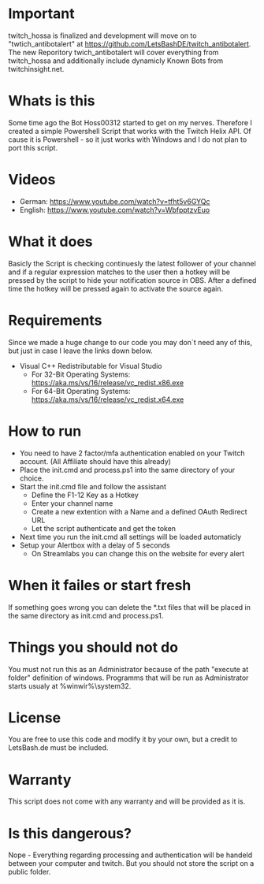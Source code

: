 # Important
twitch_hossa is finalized and development will move on to "twtich_antibotalert" at https://github.com/LetsBashDE/twitch_antibotalert.
The new Reporitory twich_antibotalert will cover everything from twitch_hossa and additionally include dynamicly Known Bots from twitchinsight.net.

# Whats is this
Some time ago the Bot Hoss00312 started to get on my nerves.
Therefore I created a simple Powershell Script that works with the Twitch Helix API.
Of cause it is Powershell - so it just works with Windows and I do not plan to port this script.

# Videos
- German: https://www.youtube.com/watch?v=tfht5v6GYQc
- English: https://www.youtube.com/watch?v=WbfpptzvEuo

# What it does
Basicly the Script is checking continuesly the latest follower of your channel and if a regular
expression matches to the user then a hotkey will be pressed by the script to hide your notification source in OBS.
After a defined time the hotkey will be pressed again to activate the source again.

# Requirements
Since we made a huge change to our code you may don´t need any of this, but just in case I leave the links down below.
- Visual C++ Redistributable for Visual Studio
  - For 32-Bit Operating Systems: https://aka.ms/vs/16/release/vc_redist.x86.exe
  - For 64-Bit Operating Systems: https://aka.ms/vs/16/release/vc_redist.x64.exe
  
# How to run
- You need to have 2 factor/mfa authentication enabled on your Twitch account. (All Affiliate should have this already)
- Place the init.cmd and process.ps1 into the same directory of your choice.
- Start the init.cmd file and follow the assistant
  - Define the F1-12 Key as a Hotkey
  - Enter your channel name
  - Create a new extention with a Name and a defined OAuth Redirect URL
  - Let the script authenticate and get the token
- Next time you run the init.cmd all settings will be loaded automaticly
- Setup your Alertbox with a delay of 5 seconds
  - On Streamlabs you can change this on the website for every alert

# When it failes or start fresh
If something goes wrong you can delete the *.txt files that will be placed in the same directory as init.cmd and process.ps1.

# Things you should not do
You must not run this as an Administrator because of the path "execute at folder" definition of windows. Programms that will be run as Administrator starts usualy at %winwir%\system32.

# License
You are free to use this code and modify it by your own, but a credit to LetsBash.de must be included.

# Warranty
This script does not come with any warranty and will be provided as it is.

# Is this dangerous?
Nope - Everything regarding processing and authentication will be handeld between your computer and twitch. But you should not store the script on a public folder.
